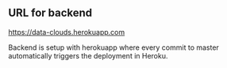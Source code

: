 ## URL for backend

https://data-clouds.herokuapp.com

Backend is setup with herokuapp where every commit to master automatically triggers the deployment in Heroku.